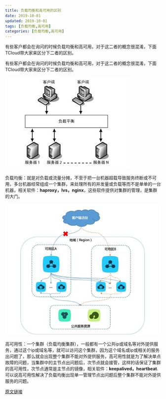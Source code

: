 ```yaml
---
title: 负载均衡和高可用的区别
date: 2019-10-01
updated: 2019-10-01
tags: [负载均衡,高可用]
categories: [负载均衡,高可用]
---
```


有些客户都会在询问的时候负载均衡和高可用，对于这二者的概念很混淆，下面TCloud带大家来区分下二者的区别。

<!-- more -->

有些客户都会在询问的时候负载均衡和高可用，对于这二者的概念很混淆，下面TCloud带大家来区分下二者的区别。

![img](https://raw.githubusercontent.com/geekspeng/geekspeng.github.io/develop/source/images/示意图2.png)

负载均衡：就是对负载或流量分摊，不至于把一台机器超载导致服务终断或不可用，多台机器经常组成一个集群，来处理所有的并发量或负载等而不是单单的一台机器，相关软件：**haproxy，lvs，nginx**，这些软件提供对集群的管理，是集群的大门。

![图片](https://raw.githubusercontent.com/geekspeng/geekspeng.github.io/develop/source/images/示意图22.png)

高可用性：一个集群（负载均衡集群），一般都有一个公共ip或域名等对外提供服务，通过这个ip或域名等，就可以访问这个集群，因为这个域名或ip或相关的服务出问题了，那么就会出现整个集群不能对外提供服务，高可用性就是为了解决单点故障的问题，当集群中的主节点出问题后，次节点就会接管，这样的话保证了集群的高可用性，次节点通常是主节点的镜像，相关软件：**keepalived，heartbeat**.可以说高可用性解决了负载均衡出现单一管理节点出问题后整个集群不能对外提供服务的问题。

[原文链接](https://www.tcloud.io/3086.html)

